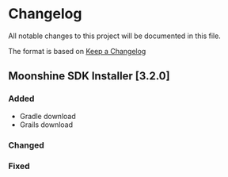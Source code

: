 # Changelog
All notable changes to this project will be documented in this file.

The format is based on [Keep a Changelog](http://keepachangelog.com/en/1.0.0/)

## Moonshine SDK Installer [3.2.0]

### Added

* Gradle download
* Grails download

### Changed

### Fixed